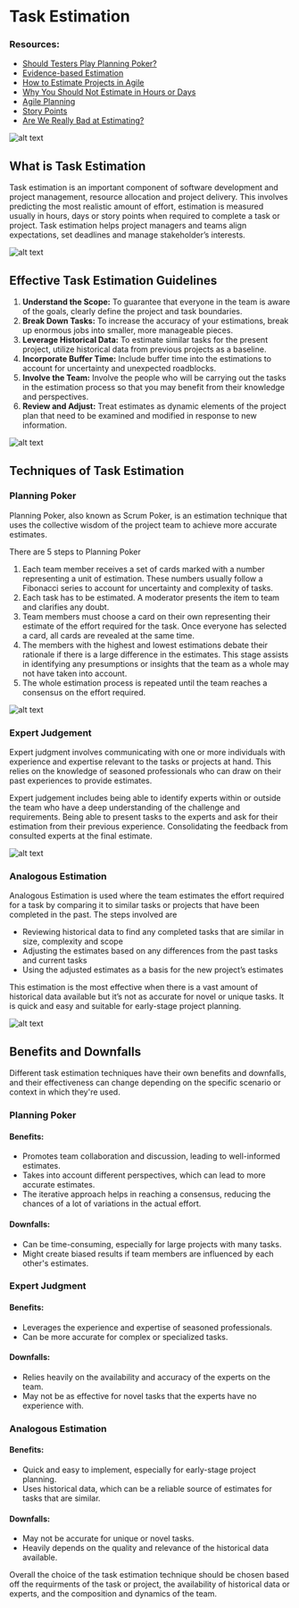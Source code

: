 # Task Estimation

### Resources:
- [Should Testers Play Planning Poker?](https://developsense.com/blog/2011/10/should-testers-play-planning-poker)
- [Evidence-based Estimation](https://www.scrum.org/resources/blog/evidence-based-estimation)
- [How to Estimate Projects in Agile](https://www.netsolutions.com/insights/how-to-estimate-projects-in-agile/)
- [Why You Should Not Estimate in Hours or Days](https://www.scrumexpert.com/knowledge/why-you-should-not-estimate-in-hours-or-days/)
- [Agile Planning](https://bigpicture.one/blog/agile-planning/)
- [Story Points](https://asana.com/resources/story-points)
- [Are We Really Bad at Estimating?](https://www.mountaingoatsoftware.com/blog/are-we-really-bad-at-estimating)

![alt text](image-1.png)
## What is Task Estimation

Task estimation is an important component of software development and project management, resource allocation and project delivery. This involves predicting the most realistic amount of effort, estimation is measured usually in hours, days or story points when required to complete a task or project. Task estimation helps project managers and teams align expectations, set deadlines and manage stakeholder’s interests. 


![alt text](image-3.png)

## Effective Task Estimation Guidelines

1. **Understand the Scope:** To guarantee that everyone in the team is aware of the goals, clearly define the project and task boundaries.
2. **Break Down Tasks:** To increase the accuracy of your estimations, break up enormous jobs into smaller, more manageable pieces.
3. **Leverage Historical Data:** To estimate similar tasks for the present project, utilize historical data from previous projects as a baseline.
4. **Incorporate Buffer Time:** Include buffer time into the estimations to account for uncertainty and unexpected roadblocks.
5. **Involve the Team:** Involve the people who will be carrying out the tasks in the estimation process so that you may benefit from their knowledge and perspectives.
6. **Review and Adjust:** Treat estimates as dynamic elements of the project plan that need to be examined and modified in response to new information.


![alt text](image-4.png)

## Techniques of Task Estimation

### Planning Poker

Planning Poker, also known as Scrum Poker, is an estimation technique that uses the collective wisdom of the project team to achieve more accurate estimates.

There are 5 steps to Planning Poker

1. Each team member receives a set of cards marked with a number representing a unit of estimation. These numbers usually follow a Fibonacci series to account for uncertainty and complexity of tasks.
2. Each task has to be estimated. A moderator presents the item to team and clarifies any doubt.
3. Team members must choose a card on their own representing their estimate of the effort required for the task. Once everyone has selected a card, all cards are revealed at the same time.
4. The members with the highest and lowest estimations debate their rationale if there is a large difference in the estimates. This stage assists in identifying any presumptions or insights that the team as a whole may not have taken into account.
5. The whole estimation process is repeated until the team reaches a consensus on the effort required.

![alt text](image-5.png)

### Expert Judgement

Expert judgment involves communicating with one or more individuals with experience and expertise relevant to the tasks or projects at hand. This relies on the knowledge of seasoned professionals who can draw on their past experiences to provide estimates.

Expert judgement includes being able to identify experts within or outside the team who have a deep understanding of the challenge and requirements. Being able to present tasks to the experts and ask for their estimation from their previous experience. Consolidating the feedback from consulted experts at the final estimate.

![alt text](image-6.png)

### Analogous Estimation

Analogous Estimation is used where the team estimates the effort required for a task by comparing it to similar tasks or projects that have been completed in the past. 
The steps involved are 
- Reviewing historical data to find any completed tasks that are similar in size, complexity and scope
- Adjusting the estimates based on any differences from the past tasks and current tasks
- Using the adjusted estimates as a basis for the new project’s estimates

This estimation is the most effective when there is a vast amount of historical data available but it’s not as accurate for novel or unique tasks. It is quick and easy and suitable for early-stage project planning.

![alt text](image-7.png)

## Benefits and Downfalls 
Different task estimation techniques have their own benefits and downfalls, and their effectiveness can change depending on the specific scenario or context in which they're used.

### Planning Poker
#### Benefits:
- Promotes team collaboration and discussion, leading to well-informed estimates.
- Takes into account different perspectives, which can lead to more accurate estimates.
- The iterative approach helps in reaching a consensus, reducing the chances of a lot of variations in the actual effort.

#### Downfalls:
- Can be time-consuming, especially for large projects with many tasks.
- Might create biased results if team members are influenced by each other's estimates.

### Expert Judgment
#### Benefits:
- Leverages the experience and expertise of seasoned professionals.
- Can be more accurate for complex or specialized tasks.
 
#### Downfalls:
- Relies heavily on the availability and accuracy of the experts on the team.
- May not be as effective for novel tasks that the experts have no experience with.
 
### Analogous Estimation
#### Benefits:
- Quick and easy to implement, especially for early-stage project planning.
- Uses historical data, which can be a reliable source of estimates for tasks that are similar.
 
#### Downfalls:
- May not be accurate for unique or novel tasks.
- Heavily depends on the quality and relevance of the historical data available.
 
Overall the choice of the task estimation technique should be chosen based off the requirments of the task or project, the availability of historical data or experts, and the composition and dynamics of the team.